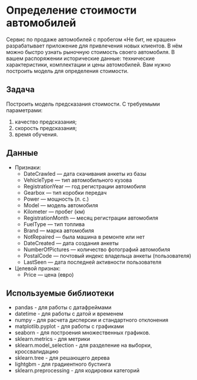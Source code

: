 # Определение стоимости автомобилей

Сервис по продаже автомобилей с пробегом «Не бит, не крашен» разрабатывает приложение для привлечения новых клиентов. В нём можно быстро узнать рыночную стоимость своего автомобиля. В вашем распоряжении исторические данные: технические характеристики, комплектации и цены автомобилей. Вам нужно построить модель для определения стоимости.

## Задача
Построить модель предсказания стоимости. 
С требуемыми параметрами:
1. качество предсказания;
2. скорость предсказания;
3. время обучения.
  
## Данные
- Признаки:
  - DateCrawled — дата скачивания анкеты из базы
  - VehicleType — тип автомобильного кузова
  - RegistrationYear — год регистрации автомобиля
  - Gearbox — тип коробки передач
  - Power — мощность (л. с.)
  - Model — модель автомобиля
  - Kilometer — пробег (км)
  - RegistrationMonth — месяц регистрации автомобиля
  - FuelType — тип топлива
  - Brand — марка автомобиля
  - NotRepaired — была машина в ремонте или нет
  - DateCreated — дата создания анкеты
  - NumberOfPictures — количество фотографий автомобиля
  - PostalCode — почтовый индекс владельца анкеты (пользователя)
  - LastSeen — дата последней активности пользователя
- Целевой признак:
  - Price — цена (евро)

## Используемые библиотеки
- pandas - для работы с датафреймами
- datetime - для работы с датой и временем
- numpy - для расчета дисперсии и стандартного отклонения
- matplotlib.pyplot - для работы с графиками
- seaborn - для построения множественных графиков.
- sklearn.metrics - для метрики
- sklearn.model_selection - для разделение на выборки, кроссвалидацию 
- sklearn.tree - для решающего дерева
- lightgbm - для градиентного бустинга
- sklearn.preprocessing - для кодировки категорий
